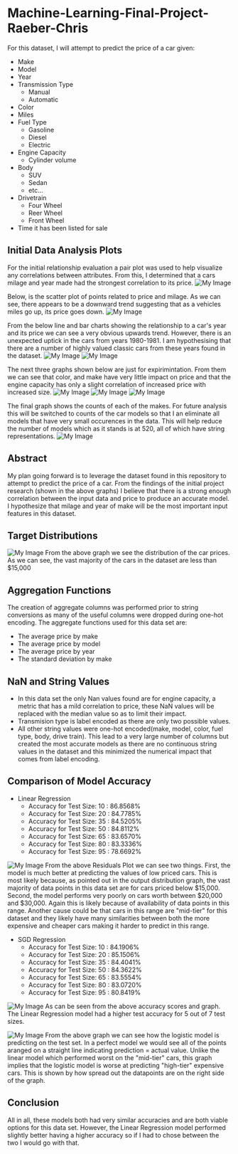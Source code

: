 # Machine-Learning-Final-Project-Raeber-Chris

For this dataset, I will attempt to predict the price of a car given:

- Make
- Model
- Year
- Transmission Type
  - Manual
  - Automatic
- Color
- Miles
- Fuel Type
  - Gasoline
  - Diesel
  - Electric
- Engine Capacity
  - Cylinder volume
- Body
  - SUV
  - Sedan
  - etc...
- Drivetrain
  - Four Wheel
  - Reer Wheel
  - Front Wheel
- Time it has been listed for sale

## Initial Data Analysis Plots

For the initial relationship evaluation a pair plot was used to help visualize any correlations between attributes. From this, I determined that a cars milage and year made had the strongest correlation to its price. 
![My Image](/images/pairPlot.png)


Below, is the scatter plot of points related to price and milage. As we can see, there appears to be a downward trend suggesting that as a vehicles miles go up, its price goes down.
![My Image](/images/milesPrice.png)
 
From the below line and bar charts showing the relationship to a car's year and its price we can see a very obvious upwards trend. However, there is an unexpected uptick in the cars from years 1980-1981. I am hypothesising that there are a number of highly valued classic cars from these years found in the dataset. 
![My Image](/images/yearPriceBar.png)
![My Image](/images/yearPrice.png)


The next three graphs shown below are just for expirimintation. From them we can see that color, and make have very little impact on price and that the engine capacity has only a slight correlation of increased price with increased size. 
![My Image](/images/colorPrice.png)
![My Image](/images/makePrice.png)
![My Image](/images/enginePrice.png)

The final graph shows the counts of each of the makes. For future analysis this will be switched to counts of the car models so that I an eliminate all models that have very small occurences in the data. This will help reduce the number of models which as it stands is at 520, all of which have string representations. 
![My Image](/images/makeCounts.png)

## Abstract
My plan going forward is to leverage the dataset found in this repository to attempt to predict the price of a car. From the findings of the initial project research (shown in the above graphs) I believe that there is a strong enough correlation between the input data and price to produce an accurate model. I hypothesize that milage and year of make will be the most important input features in this dataset. 

## Target Distributions
![My Image](/images/priceDistribution.png)
From the above graph we see the distribution of the car prices. As we can see, the vast majority of the cars in the dataset are less than $15,000

## Aggregation Functions
The creation of aggregate columns was performed prior to string conversions as many of the useful columns were dropped during one-hot encoding. The aggregate functions used for this data set are:
- The average price by make
- The average price by model
- The average price by year
- The standard deviation by make

## NaN and String Values
- In this data set the only Nan values found are for engine capacity, a metric that has a mild correlation to price, these NaN values will be replaced with the median value so as to limit their impact.
- Transmision type is label encoded as there are only two possible values.
- All other string values were one-hot encoded(make, model, color, fuel type, body, drive train). This lead to a very large number of columns but created the most accurate models as there are no continuous string values in the dataset and this minimized the numerical impact that comes from label encoding. 

## Comparison of Model Accuracy
- Linear Regression
  - Accuracy for Test Size: 10 : 86.8568%
  - Accuracy for Test Size: 20 : 84.7785%
  - Accuracy for Test Size: 35 : 84.5205%
  - Accuracy for Test Size: 50 : 84.8112%
  - Accuracy for Test Size: 65 : 83.6570%
  - Accuracy for Test Size: 80 : 83.3336%
  - Accuracy for Test Size: 95 : 78.6692%


![My Image](/images/LinearResiduals.png)
From the above Residuals Plot we can see two things. First, the model is much better at predicting the values of low priced cars. This is most likely because, as pointed out in the output distribution graph, the vast majority of data points in this data set are for cars priced below $15,000. Second, the model performs very poorly on cars worth between $20,000 and $30,000. Again this is likely because of availability of data points in this range. Another cause could be that cars in this range are "mid-tier" for this dataset and they likely have many similarities between both the more expensive and cheaper cars making it harder to predict in this range. 

- SGD Regression
  - Accuracy for Test Size: 10 : 84.1906%
  - Accuracy for Test Size: 20 : 85.1506%
  - Accuracy for Test Size: 35 : 84.4041%
  - Accuracy for Test Size: 50 : 84.3622%
  - Accuracy for Test Size: 65 : 83.5554%
  - Accuracy for Test Size: 80 : 83.0720%
  - Accuracy for Test Size: 95 : 80.8419%


![My Image](/images/AccuracyScores.png)
As can be seen from the above accuracy scores and graph. The Linear Regression model had a higher test accuracy for 5 out of 7 test sizes. 

![My Image](/images/Predictions.png)
From the above graph we can see how the logistic model is predicting on the test set. In a perfect model we would see all of the points aranged on a straight line indicating prediction = actual value. Unlike the linear model which performed worst on the "mid-tier" cars, this graph implies that the logistic model is worse at predicting "high-tier" expensive cars. This is shown by how spread out the datapoints are on the right side of the graph. 


## Conclusion 
All in all, these models both had very similar accuracies and are both viable options for this data set. However, the Linear Regression model performed slightly better having a higher accuracy so if I had to chose between the two I would go with that. 
